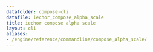 ```yaml
---
datafolder: compose-cli
datafile: iechor_compose_alpha_scale
title: iechor compose alpha scale
layout: cli
aliases:
- /engine/reference/commandline/compose_alpha_scale/
---
```


<!--
Sorry, but the contents of this page are automatically generated from
iEchor's source code. If you want to suggest a change to the text that appears
here, you'll need to find the string by searching this repo:
https://github.com/iechor/compose
-->
